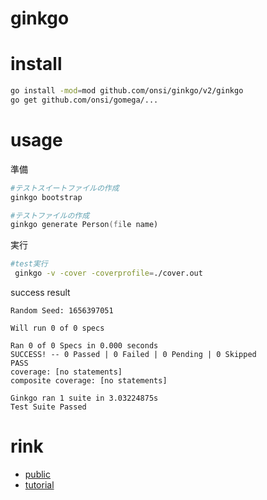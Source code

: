 # ginkgo
# install
~~~zsh
go install -mod=mod github.com/onsi/ginkgo/v2/ginkgo
go get github.com/onsi/gomega/...
~~~
# usage
準備
~~~zsh
#テストスイートファイルの作成
ginkgo bootstrap

#テストファイルの作成
ginkgo generate Person(file name)
~~~
実行
~~~zsh
#test実行
 ginkgo -v -cover -coverprofile=./cover.out
~~~
success result
~~~
Random Seed: 1656397051

Will run 0 of 0 specs

Ran 0 of 0 Specs in 0.000 seconds
SUCCESS! -- 0 Passed | 0 Failed | 0 Pending | 0 Skipped
PASS
coverage: [no statements]
composite coverage: [no statements]

Ginkgo ran 1 suite in 3.03224875s
Test Suite Passed
~~~
# rink
- [public](https://onsi.github.io/ginkgo/)
- [tutorial](https://qiita.com/myoshimi/items/62bc89b8065e08834b02)
